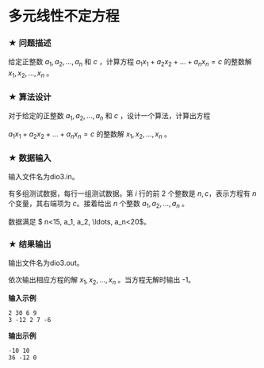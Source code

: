 # 多元线性不定方程

### ★ 问题描述

给定正整数 $a_1, a_2, \ldots, a_n$ 和 $c$ ，计算方程 $a_1x_1 + a_2x_2 + \ldots + a_nx_n = c$  的整数解 $x_1, x_2, \ldots, x_n$  。

### ★ 算法设计

 对于给定的正整数 $a_1, a_2, \ldots, a_n$ 和 $c$ ，设计一个算法，计算出方程 

$a_1x_1 + a_2x_2 + \ldots + a_nx_n = c$  的整数解 $x_1, x_2, \ldots, x_n$  。

### ★ 数据输入

输入文件名为dio3.in。

有多组测试数据，每行一组测试数据。第 $i$ 行的前 2 个整数是 $n,c$，表示方程有 $n$ 个变量，其右端项为 $c$。接着给出 $n$ 个整数 $a_1, a_2, \ldots, a_n$ 。

数据满足  $ n<15, a_1, a_2, \ldots, a_n<20$。

### ★ 结果输出

输出文件名为dio3.out。

依次输出相应方程的解 $x_1, x_2, \ldots, x_n$  。当方程无解时输出 -1。

**输入示例**  

```
2 30 6 9 
3 -12 2 7 -6 
```

**输出示例**  

```
-10 10 
36 -12 0 
```
